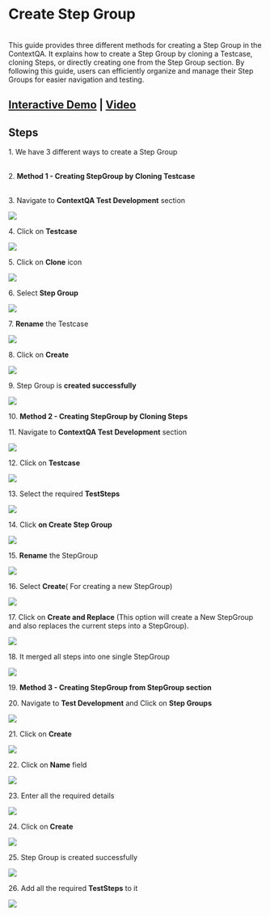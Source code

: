 # Create Step Group
\
This guide provides three different methods for creating a Step Group in the ContextQA. It explains how to create a Step Group by cloning a Testcase, cloning Steps, or directly creating one from the Step Group section. By following this guide, users can efficiently organize and manage their Step Groups for easier navigation and testing.

## [Interactive Demo](https://app.storylane.io/share/oga6qutlsgxd) | [Video](https://www.loom.com/share/6c0a5371efe6497881d300b5b07ef056?sid=1cc476cd-e9c4-4c57-9151-69a9d1868e70)  

## **Steps**

1\. We have 3 different ways to create a Step Group

\
2\. **Method 1 - Creating StepGroup by Cloning Testcase**

\
3\. Navigate to **ContextQA Test Development** section

![](https://ajeuwbhvhr.cloudimg.io/colony-recorder.s3.amazonaws.com/files/2024-02-29/18de6eda-3ece-4ca1-9e55-db7b11583d23/ascreenshot.jpeg?tl_px=0,0&br_px=1182,660&force_format=png&width=1120.0&wat=1&wat_opacity=0.7&wat_gravity=northwest&wat_url=https://colony-recorder.s3.us-west-1.amazonaws.com/images/watermarks/FB923C_standard.png&wat_pad=-2,235)


4\. Click on **Testcase**

![](https://ajeuwbhvhr.cloudimg.io/colony-recorder.s3.amazonaws.com/files/2024-02-29/b303612b-41c3-4c4e-bc09-01d0da851f92/ascreenshot.jpeg?tl_px=211,0&br_px=1394,660&force_format=png&width=1120.0&wat=1&wat_opacity=0.7&wat_gravity=northwest&wat_url=https://colony-recorder.s3.us-west-1.amazonaws.com/images/watermarks/FB923C_standard.png&wat_pad=524,232)


5\. Click on **Clone** icon

![](https://ajeuwbhvhr.cloudimg.io/colony-recorder.s3.amazonaws.com/files/2024-02-29/6b1bdbc6-ffee-4f68-8cc8-930faf1220d7/ascreenshot.jpeg?tl_px=737,0&br_px=1920,660&force_format=png&width=1120.0&wat=1&wat_opacity=0.7&wat_gravity=northwest&wat_url=https://colony-recorder.s3.us-west-1.amazonaws.com/images/watermarks/FB923C_standard.png&wat_pad=813,5)


6\. Select **Step Group**

![](https://ajeuwbhvhr.cloudimg.io/colony-recorder.s3.amazonaws.com/files/2024-02-29/dcdfdf4b-48bb-4bbc-8fc2-1dd458c5a8ab/ascreenshot.jpeg?tl_px=299,36&br_px=1482,697&force_format=png&width=1120.0&wat=1&wat_opacity=0.7&wat_gravity=northwest&wat_url=https://colony-recorder.s3.us-west-1.amazonaws.com/images/watermarks/FB923C_standard.png&wat_pad=524,277)


7\. **Rename** the Testcase

![](https://ajeuwbhvhr.cloudimg.io/colony-recorder.s3.amazonaws.com/files/2024-02-29/51255376-a46a-45ef-bff5-80dc52130acc/ascreenshot.jpeg?tl_px=139,117&br_px=1322,778&force_format=png&width=1120.0&wat=1&wat_opacity=0.7&wat_gravity=northwest&wat_url=https://colony-recorder.s3.us-west-1.amazonaws.com/images/watermarks/FB923C_standard.png&wat_pad=524,277)


8\. Click on **Create**

![](https://ajeuwbhvhr.cloudimg.io/colony-recorder.s3.amazonaws.com/files/2024-02-29/b667edab-c42e-45b2-9329-876032b8cc54/ascreenshot.jpeg?tl_px=568,241&br_px=1751,902&force_format=png&width=1120.0&wat=1&wat_opacity=0.7&wat_gravity=northwest&wat_url=https://colony-recorder.s3.us-west-1.amazonaws.com/images/watermarks/FB923C_standard.png&wat_pad=523,277)


9\. Step Group is **created successfully**

![](https://ajeuwbhvhr.cloudimg.io/colony-recorder.s3.amazonaws.com/files/2024-02-29/5ac1510f-ae23-4edf-8cc2-acba53aad9cd/ascreenshot.jpeg?tl_px=118,0&br_px=1301,660&force_format=png&width=1120.0&wat=1&wat_opacity=0.7&wat_gravity=northwest&wat_url=https://colony-recorder.s3.us-west-1.amazonaws.com/images/watermarks/FB923C_standard.png&wat_pad=524,121)


10\. **Method 2 - Creating StepGroup by Cloning Steps**


11\. Navigate to **ContextQA Test Development** section

![](https://ajeuwbhvhr.cloudimg.io/colony-recorder.s3.amazonaws.com/files/2024-02-29/32743284-3534-480d-b8df-4bd7605d4a03/File.jpeg?tl_px=0,0&br_px=1182,660&force_format=png&width=1120.0&wat=1&wat_opacity=0.7&wat_gravity=northwest&wat_url=https://colony-recorder.s3.us-west-1.amazonaws.com/images/watermarks/FB923C_standard.png&wat_pad=-2,235)


12\. Click on **Testcase**

![](https://ajeuwbhvhr.cloudimg.io/colony-recorder.s3.amazonaws.com/files/2024-02-29/d4db0bea-9028-4bd0-80bf-7dce6317376e/ascreenshot.jpeg?tl_px=132,0&br_px=1315,660&force_format=png&width=1120.0&wat=1&wat_opacity=0.7&wat_gravity=northwest&wat_url=https://colony-recorder.s3.us-west-1.amazonaws.com/images/watermarks/FB923C_standard.png&wat_pad=524,217)


13\. Select the required **TestSteps**

![](https://ajeuwbhvhr.cloudimg.io/colony-recorder.s3.amazonaws.com/files/2024-02-29/9d7b28b8-1d43-42ae-a487-922f92ec4eed/ascreenshot.jpeg?tl_px=0,251&br_px=1182,911&force_format=png&width=1120.0&wat=1&wat_opacity=0.7&wat_gravity=northwest&wat_url=https://colony-recorder.s3.us-west-1.amazonaws.com/images/watermarks/FB923C_standard.png&wat_pad=125,372)


14\. Click **on Create Step Group**

![](https://ajeuwbhvhr.cloudimg.io/colony-recorder.s3.amazonaws.com/files/2024-02-29/fdca739f-e27c-484b-b063-4ba053202702/ascreenshot.jpeg?tl_px=737,0&br_px=1920,660&force_format=png&width=1120.0&wat=1&wat_opacity=0.7&wat_gravity=northwest&wat_url=https://colony-recorder.s3.us-west-1.amazonaws.com/images/watermarks/FB923C_standard.png&wat_pad=934,236)


15\. **Rename** the StepGroup

![](https://ajeuwbhvhr.cloudimg.io/colony-recorder.s3.amazonaws.com/files/2024-02-29/af2998c0-355e-4d9a-b4c8-a428dfe1e016/ascreenshot.jpeg?tl_px=142,115&br_px=1325,776&force_format=png&width=1120.0&wat=1&wat_opacity=0.7&wat_gravity=northwest&wat_url=https://colony-recorder.s3.us-west-1.amazonaws.com/images/watermarks/FB923C_standard.png&wat_pad=524,277)


16\. Select **Create**( For creating a new StepGroup)

![](https://ajeuwbhvhr.cloudimg.io/colony-recorder.s3.amazonaws.com/files/2024-02-29/5f7619e5-31f9-4655-a4f3-05e982c7314a/user_cropped_screenshot.jpeg?tl_px=377,222&br_px=1560,883&force_format=png&width=1120.0&wat=1&wat_opacity=0.7&wat_gravity=northwest&wat_url=https://colony-recorder.s3.us-west-1.amazonaws.com/images/watermarks/FB923C_standard.png&wat_pad=523,277)


17\. Click on **Create and Replace** (This option will create a New StepGroup and also replaces the current steps into a StepGroup).

![](https://ajeuwbhvhr.cloudimg.io/colony-recorder.s3.amazonaws.com/files/2024-02-29/8e0d6132-9e39-4134-8c91-dcadfbabb654/user_cropped_screenshot.jpeg?tl_px=535,225&br_px=1718,886&force_format=png&width=1120.0&wat=1&wat_opacity=0.7&wat_gravity=northwest&wat_url=https://colony-recorder.s3.us-west-1.amazonaws.com/images/watermarks/FB923C_standard.png&wat_pad=524,277)


18\. It merged all steps into one single StepGroup

![](https://ajeuwbhvhr.cloudimg.io/colony-recorder.s3.amazonaws.com/files/2024-02-29/f907ba56-093e-4cb7-8e0b-950403df3b42/ascreenshot.jpeg?tl_px=0,0&br_px=1182,660&force_format=png&width=1120.0&wat=1&wat_opacity=0.7&wat_gravity=northwest&wat_url=https://colony-recorder.s3.us-west-1.amazonaws.com/images/watermarks/FB923C_standard.png&wat_pad=2,214)


19\. **Method 3 -  Creating StepGroup from StepGroup section**


20\. Navigate to **Test Development** and Click on **Step Groups**

![](https://ajeuwbhvhr.cloudimg.io/colony-recorder.s3.amazonaws.com/files/2024-02-29/f6b676ea-1d13-48ba-b558-e0f9e0d2b53b/user_cropped_screenshot.jpeg?tl_px=57,0&br_px=1240,660&force_format=png&width=1120.0&wat=1&wat_opacity=0.7&wat_gravity=northwest&wat_url=https://colony-recorder.s3.us-west-1.amazonaws.com/images/watermarks/FB923C_standard.png&wat_pad=524,4)


21\. Click on **Create**

![](https://ajeuwbhvhr.cloudimg.io/colony-recorder.s3.amazonaws.com/files/2024-02-29/a8c521df-0c35-4fd6-aa5a-580a7438afb3/user_cropped_screenshot.jpeg?tl_px=737,0&br_px=1920,660&force_format=png&width=1120.0&wat=1&wat_opacity=0.7&wat_gravity=northwest&wat_url=https://colony-recorder.s3.us-west-1.amazonaws.com/images/watermarks/FB923C_standard.png&wat_pad=995,4)


22\. Click on **Name** field

![](https://ajeuwbhvhr.cloudimg.io/colony-recorder.s3.amazonaws.com/files/2024-02-29/5bdf2cf0-c92b-415b-8f15-109d7344301a/ascreenshot.jpeg?tl_px=96,0&br_px=1279,660&force_format=png&width=1120.0&wat=1&wat_opacity=0.7&wat_gravity=northwest&wat_url=https://colony-recorder.s3.us-west-1.amazonaws.com/images/watermarks/FB923C_standard.png&wat_pad=524,117)


23\. Enter all the required details

![](https://ajeuwbhvhr.cloudimg.io/colony-recorder.s3.amazonaws.com/files/2024-02-29/4ea40c45-d3bd-48c6-ab79-b97737fd1875/ascreenshot.jpeg?tl_px=281,37&br_px=1464,698&force_format=png&width=1120.0&wat=1&wat_opacity=0.7&wat_gravity=northwest&wat_url=https://colony-recorder.s3.us-west-1.amazonaws.com/images/watermarks/FB923C_standard.png&wat_pad=523,277)


24\. Click on **Create**

![](https://ajeuwbhvhr.cloudimg.io/colony-recorder.s3.amazonaws.com/files/2024-02-29/0cbbca95-bfb5-4f70-8400-14f3f4fa0720/ascreenshot.jpeg?tl_px=737,0&br_px=1920,660&force_format=png&width=1120.0&wat=1&wat_opacity=0.7&wat_gravity=northwest&wat_url=https://colony-recorder.s3.us-west-1.amazonaws.com/images/watermarks/FB923C_standard.png&wat_pad=555,14)


25\. Step Group is created successfully

![](https://ajeuwbhvhr.cloudimg.io/colony-recorder.s3.amazonaws.com/files/2024-02-29/0ba7a6d4-63ed-4a77-b6bd-3deea22638de/ascreenshot.jpeg?tl_px=0,0&br_px=1182,660&force_format=png&width=1120.0&wat=1&wat_opacity=0.7&wat_gravity=northwest&wat_url=https://colony-recorder.s3.us-west-1.amazonaws.com/images/watermarks/FB923C_standard.png&wat_pad=428,249)


26\. Add all the required **TestSteps** to it

![](https://ajeuwbhvhr.cloudimg.io/colony-recorder.s3.amazonaws.com/files/2024-02-29/cc29eaa2-5a56-42c5-8879-340ec57a0b1b/ascreenshot.jpeg?tl_px=46,251&br_px=1229,911&force_format=png&width=1120.0&wat=1&wat_opacity=0.7&wat_gravity=northwest&wat_url=https://colony-recorder.s3.us-west-1.amazonaws.com/images/watermarks/FB923C_standard.png&wat_pad=524,303)

